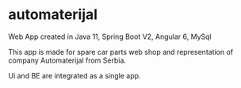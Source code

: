 # automaterijal
Web App created in Java 11, Spring Boot V2, Angular 6, MySql

This app is made for spare car parts web shop and representation of company Automaterijal from Serbia.

Ui and BE are integrated as a single app. 
